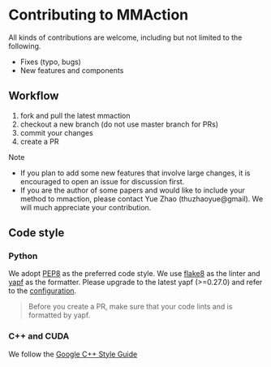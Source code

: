 # Contributing to MMAction

All kinds of contributions are welcome, including but not limited to the following.

- Fixes (typo, bugs)
- New features and components

## Workflow

1. fork and pull the latest mmaction
2. checkout a new branch (do not use master branch for PRs)
3. commit your changes
4. create a PR

Note
- If you plan to add some new features that involve large changes, it is encouraged to open an issue for discussion first.
- If you are the author of some papers and would like to include your method to mmaction,
please contact Yue Zhao (thuzhaoyue@gmail). We will much appreciate your contribution.

## Code style

### Python
We adopt [PEP8](https://www.python.org/dev/peps/pep-0008/) as the preferred code style.
We use [flake8](http://flake8.pycqa.org/en/latest/) as the linter and [yapf](https://github.com/google/yapf) as the formatter.
Please upgrade to the latest yapf (>=0.27.0) and refer to the [configuration](.style.yapf).

>Before you create a PR, make sure that your code lints and is formatted by yapf.

### C++ and CUDA
We follow the [Google C++ Style Guide](https://google.github.io/styleguide/cppguide.html)
